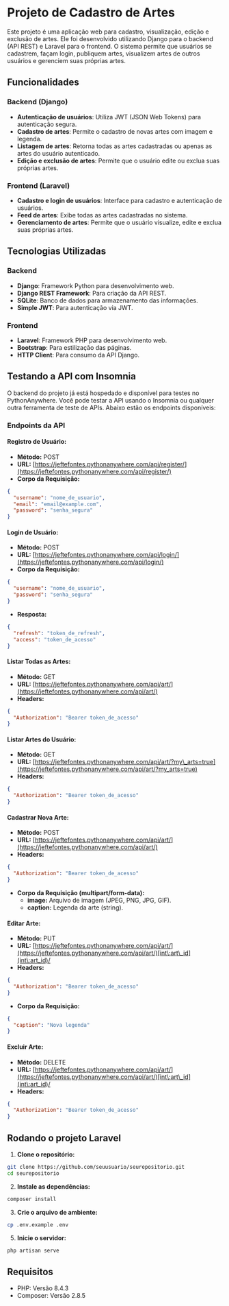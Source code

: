 # Projeto de Cadastro de Artes

Este projeto é uma aplicação web para cadastro, visualização, edição e exclusão de artes. Ele foi desenvolvido utilizando Django para o backend (API REST) e Laravel para o frontend. O sistema permite que usuários se cadastrem, façam login, publiquem artes, visualizem artes de outros usuários e gerenciem suas próprias artes.

## Funcionalidades

### Backend (Django)

- **Autenticação de usuários**: Utiliza JWT (JSON Web Tokens) para autenticação segura.
- **Cadastro de artes**: Permite o cadastro de novas artes com imagem e legenda.
- **Listagem de artes**: Retorna todas as artes cadastradas ou apenas as artes do usuário autenticado.
- **Edição e exclusão de artes**: Permite que o usuário edite ou exclua suas próprias artes.

### Frontend (Laravel)

- **Cadastro e login de usuários**: Interface para cadastro e autenticação de usuários.
- **Feed de artes**: Exibe todas as artes cadastradas no sistema.
- **Gerenciamento de artes**: Permite que o usuário visualize, edite e exclua suas próprias artes.

## Tecnologias Utilizadas

### Backend

- **Django**: Framework Python para desenvolvimento web.
- **Django REST Framework**: Para criação da API REST.
- **SQLite**: Banco de dados para armazenamento das informações.
- **Simple JWT**: Para autenticação via JWT.

### Frontend

- **Laravel**: Framework PHP para desenvolvimento web.
- **Bootstrap**: Para estilização das páginas.
- **HTTP Client**: Para consumo da API Django.

## Testando a API com Insomnia

O backend do projeto já está hospedado e disponível para testes no PythonAnywhere. Você pode testar a API usando o Insomnia ou qualquer outra ferramenta de teste de APIs. Abaixo estão os endpoints disponíveis:

### Endpoints da API

#### Registro de Usuário:

- **Método:** POST
- **URL:** [https://jeftefontes.pythonanywhere.com/api/register/](https://jeftefontes.pythonanywhere.com/api/register/)
- **Corpo da Requisição:**

```json
{
  "username": "nome_de_usuario",
  "email": "email@example.com",
  "password": "senha_segura"
}
```

#### Login de Usuário:

- **Método:** POST
- **URL:** [https://jeftefontes.pythonanywhere.com/api/login/](https://jeftefontes.pythonanywhere.com/api/login/)
- **Corpo da Requisição:**

```json
{
  "username": "nome_de_usuario",
  "password": "senha_segura"
}
```

- **Resposta:**

```json
{
  "refresh": "token_de_refresh",
  "access": "token_de_acesso"
}
```

#### Listar Todas as Artes:

- **Método:** GET
- **URL:** [https://jeftefontes.pythonanywhere.com/api/art/](https://jeftefontes.pythonanywhere.com/api/art/)
- **Headers:**

```json
{
  "Authorization": "Bearer token_de_acesso"
}
```

#### Listar Artes do Usuário:

- **Método:** GET
- **URL:** [https://jeftefontes.pythonanywhere.com/api/art/?my\_arts=true](https://jeftefontes.pythonanywhere.com/api/art/?my_arts=true)
- **Headers:**

```json
{
  "Authorization": "Bearer token_de_acesso"
}
```

#### Cadastrar Nova Arte:

- **Método:** POST
- **URL:** [https://jeftefontes.pythonanywhere.com/api/art/](https://jeftefontes.pythonanywhere.com/api/art/)
- **Headers:**

```json
{
  "Authorization": "Bearer token_de_acesso"
}
```

- **Corpo da Requisição (multipart/form-data):**
  - **image:** Arquivo de imagem (JPEG, PNG, JPG, GIF).
  - **caption:** Legenda da arte (string).

#### Editar Arte:

- **Método:** PUT
- **URL:** [https://jeftefontes.pythonanywhere.com/api/art/](https://jeftefontes.pythonanywhere.com/api/art/)[int\:art\_id](int\:art_id)/
- **Headers:**

```json
{
  "Authorization": "Bearer token_de_acesso"
}
```

- **Corpo da Requisição:**

```json
{
  "caption": "Nova legenda"
}
```

#### Excluir Arte:

- **Método:** DELETE
- **URL:** [https://jeftefontes.pythonanywhere.com/api/art/](https://jeftefontes.pythonanywhere.com/api/art/)[int\:art\_id](int\:art_id)/
- **Headers:**

```json
{
  "Authorization": "Bearer token_de_acesso"
}
```

## Rodando o projeto Laravel

1. **Clone o repositório:**

```sh
git clone https://github.com/seuusuario/seurepositorio.git
cd seurepositorio
```

2. **Instale as dependências:**

```sh
composer install
```

3. **Crie o arquivo de ambiente:**

```sh
cp .env.example .env
```

5. **Inicie o servidor:**

```sh
php artisan serve
```

## Requisitos
- PHP: Versão 8.4.3
- Composer: Versão 2.8.5

